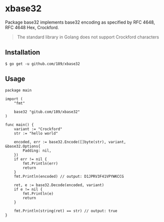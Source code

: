 # xbase32

Package base32 implements base32 encoding as specified by RFC 4648, RFC 4648 Hex, Crockford.

> The standard library in Golang does not support Crockford characters

## Installation

```
$ go get -u github.com/189/xbase32
```

## Usage

```
package main

import (
	"fmt"

	base32 "gitub.com/189/xbase32"
)

func main() {
	variant := "Crockford"
	str := "hello world"

	encoded, err := base32.Encode([]byte(str), variant, &base32.Options{
		Padding: nil,
	})
	if err != nil {
		fmt.Println(err)
		return
	}
	fmt.Println(encoded) // output: D1JPRV3F41VPYWKCCG

	ret, e := base32.Decode(encoded, variant)
	if e != nil {
		fmt.Println(e)
		return
	}

	fmt.Println(string(ret) == str) // output: true
}


```
